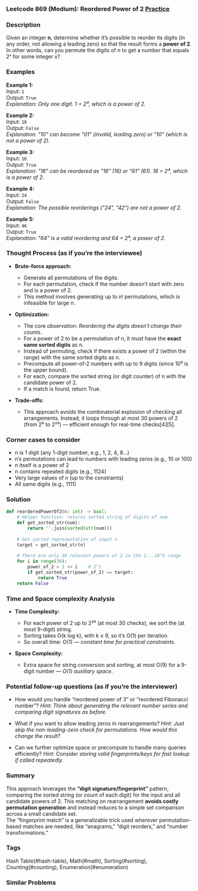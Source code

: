 ### Leetcode 869 (Medium): Reordered Power of 2 [Practice](https://leetcode.com/problems/reordered-power-of-2)

### Description  
Given an integer **n**, determine whether it’s possible to reorder its digits (in any order, not allowing a leading zero) so that the result forms a **power of 2**.  
In other words, can you permute the digits of *n* to get a number that equals 2ˣ for some integer x?

### Examples  

**Example 1:**  
Input: `1`  
Output: `True`  
*Explanation: Only one digit. 1 = 2⁰, which is a power of 2.*

**Example 2:**  
Input: `10`  
Output: `False`  
*Explanation: "10" can become "01" (invalid, leading zero) or "10" (which is not a power of 2).*

**Example 3:**  
Input: `16`  
Output: `True`  
*Explanation: "16" can be reordered as "16" (16) or "61" (61). 16 = 2⁴, which is a power of 2.*

**Example 4:**  
Input: `24`  
Output: `False`  
*Explanation: The possible reorderings ("24", "42") are not a power of 2.*

**Example 5:**  
Input: `46`  
Output: `True`  
*Explanation: "64" is a valid reordering and 64 = 2⁶, a power of 2.*

### Thought Process (as if you’re the interviewee)  
- **Brute-force approach:**  
  - Generate all permutations of the digits.
  - For each permutation, check if the number doesn’t start with zero and is a power of 2.
  - This method involves generating up to n! permutations, which is infeasible for large n.

- **Optimization:**  
  - The core observation: *Reordering the digits doesn’t change their counts*.
  - For a power of 2 to be a permutation of n, it must have the **exact same sorted digits** as n.
  - Instead of permuting, check if there exists a power of 2 (within the range) with the same sorted digits as n.
  - Precompute all power-of-2 numbers with up to 9 digits (since 10⁹ is the upper bound).
  - For each, compare the sorted string (or digit counter) of n with the candidate power of 2.
  - If a match is found, return True.

- **Trade-offs:**  
  - This approach avoids the combinatorial explosion of checking all arrangements. Instead, it loops through at most 30 powers of 2 (from 2⁰ to 2²⁹) — efficient enough for real-time checks[4][5].

### Corner cases to consider  
- n is 1 digit (any 1-digit number, e.g., 1, 2, 4, 8…)
- n’s permutations can lead to numbers with leading zeros (e.g., 10 or 100)
- n itself is a power of 2
- n contains repeated digits (e.g., 1124)
- Very large values of n (up to the constraints)
- All same digits (e.g., 1111)

### Solution

```python
def reorderedPowerOf2(n: int) -> bool:
    # Helper function: returns sorted string of digits of num
    def get_sorted_str(num):
        return ''.join(sorted(str(num)))
    
    # Get sorted representation of input n
    target = get_sorted_str(n)
    
    # There are only 30 relevant powers of 2 in the 1...10^9 range
    for i in range(30):
        power_of_2 = 1 << i    # 2^i
        if get_sorted_str(power_of_2) == target:
            return True
    return False
```

### Time and Space complexity Analysis  

- **Time Complexity:**  
  - For each power of 2 up to 2²⁹ (at most 30 checks), we sort the (at most 9-digit) string.
  - Sorting takes O(k log k), with k ≤ 9, so it’s O(1) per iteration.
  - So overall time: O(1) — *constant time for practical constraints*.

- **Space Complexity:**  
  - Extra space for string conversion and sorting, at most O(9) for a 9-digit number — *O(1) auxiliary space*.

### Potential follow-up questions (as if you’re the interviewer)  

- How would you handle “reordered power of 3” or “reordered Fibonacci number”?
  *Hint: Think about generating the relevant number series and comparing digit signatures as before.*

- What if you want to allow leading zeros in rearrangements?
  *Hint: Just skip the non-leading-zero check for permutations. How would this change the result?*

- Can we further optimize space or precompute to handle many queries efficiently?
  *Hint: Consider storing valid fingerprints/keys for fast lookup if called repeatedly.*

### Summary
This approach leverages the **“digit signature/fingerprint”** pattern, comparing the sorted string (or count of each digit) for the input and all candidate powers of 2. This matching on rearrangement **avoids costly permutation generation** and instead reduces to a simple set comparison across a small candidate set.  
The “fingerprint match” is a generalizable trick used wherever permutation-based matches are needed, like “anagrams,” “digit reorders,” and “number transformations.”

### Tags
Hash Table(#hash-table), Math(#math), Sorting(#sorting), Counting(#counting), Enumeration(#enumeration)

### Similar Problems
